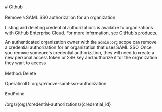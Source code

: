 <br>#     Github</br>
<br>Remove a SAML SSO authorization for an organization</br>
<br>Listing and deleting credential authorizations is available to organizations with GitHub Enterprise Cloud. For more information, see [GitHub's products](https://help.github.com/github/getting-started-with-github/githubs-products).

An authenticated organization owner with the `admin:org` scope can remove a credential authorization for an organization that uses SAML SSO. Once you remove someone's credential authorization, they will need to create a new personal access token or SSH key and authorize it for the organization they want to access.</br>
<br>Method: Delete</br>
<br>OperationID: orgs/remove-saml-sso-authorization</br>
<br>EndPoint:</br>
<br>/orgs/{org}/credential-authorizations/{credential_id}</br>
